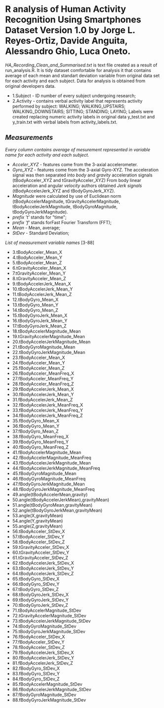 R analysis of Human Activity Recognition Using Smartphones Dataset Version 1.0 by Jorge L. Reyes-Ortiz, Davide Anguita, Alessandro Ghio, Luca Oneto.
==================================

*HA_Recording_Clean_and_Summarised.txt* is text file created as a result of run_analysis.R. It is tidy dataset comfortable for analysis it that contains average of each mean and standart deviation variable from original data set for each activity and each subject. Data for analysis is obtained from original developers data.

- 1.Subject - ID number of every subject undergoing research;
- 2.Activity - contains verbal activity label that represents activity performed by subject:
  WALKING;
  WALKING_UPSTAIRS;
  WALKING_DOWNSTAIRS;
  SITTING;
  STANDING;
  LAYING;
Labels were created replacing numeric activity labels in original data y_test.txt and y_train.txt with verbal labels from activity_labels.txt.

*Measurements*
----------------------------------------
*Every column contains average of mesurement represented in variable name for each activity and each subject.*

- *Acceler_XYZ* -  features come from the 3-axial accelerometer.
- *Gyro_XYZ* - features come from the 3-axial Gyro-XYZ.
The acceleration signal was then separated into *body* and *gravity* acceleration signals (tBodyAcceler_XYZ and tGravityAcceler_XYZ)
From body linear acceleration and angular *velocity* authors obtained *Jerk signals* (tBodyAccelerJerk_XYZ and tBodyGyroJerk_XYZ). 
- *Magnitude* were calculated by use of Euclidean norm (tBodyAccelerMagnitude, tGravityAccelerMagnitude, tBodyAccelerJerkMagnitude, tBodyGyroMagnitude, tBodyGyroJerkMagnitude).
- *prefix 't'* stands for "time";
- *prefix 'f'* stands forFast Fourier Transform (FFT); 
- *Mean* - Mean, average;
- *StDev* - Standard Deviation;
 
*List of measurement variable names* [3-88]       
- 3.tBodyAcceler_Mean_X
- 4.tBodyAcceler_Mean_Y                     
- 5.tBodyAcceler_Mean_Z
- 6.tGravityAcceler_Mean_X                
- 7.tGravityAcceler_Mean_Y
- 8.tGravityAcceler_Mean_Z                  
- 9.tBodyAccelerJerk_Mean_X
- 10.tBodyAccelerJerk_Mean_Y                 
- 11.tBodyAccelerJerk_Mean_Z                  
- 12.tBodyGyro_Mean_X                        
- 13.tBodyGyro_Mean_Y                         
- 14.tBodyGyro_Mean_Z                        
- 15.tBodyGyroJerk_Mean_X                     
- 16.tBodyGyroJerk_Mean_Y                    
- 17.tBodyGyroJerk_Mean_Z
- 18.tBodyAccelerMagnitude_Mean              
- 19.tGravityAccelerMagnitude_Mean
- 20.tBodyAccelerJerkMagnitude_Mean          
- 21.tBodyGyroMagnitude_Mean
- 22.tBodyGyroJerkMagnitude_Mean             
- 23.fBodyAcceler_Mean_X                      
- 24.fBodyAcceler_Mean_Y                     
- 25.fBodyAcceler_Mean_Z
- 26.fBodyAcceler_MeanFreq_X                 
- 27.fBodyAcceler_MeanFreq_Y
- 28.fBodyAcceler_MeanFreq_Z                 
- 29.fBodyAccelerJerk_Mean_X
- 30.fBodyAccelerJerk_Mean_Y                 
- 31.fBodyAccelerJerk_Mean_Z
- 32.fBodyAccelerJerk_MeanFreq_X             
- 33.fBodyAccelerJerk_MeanFreq_Y
- 34.fBodyAccelerJerk_MeanFreq_Z             
- 35.fBodyGyro_Mean_X                         
- 36.fBodyGyro_Mean_Y                        
- 37.fBodyGyro_Mean_Z                         
- 38.fBodyGyro_MeanFreq_X                    
- 39.fBodyGyro_MeanFreq_Y                     
- 40.fBodyGyro_MeanFreq_Z                    
- 41.fBodyAccelerMagnitude_Mean
- 42.fBodyAccelerMagnitude_MeanFreq          
- 43.fBodyAccelerJerkMagnitude_Mean
- 44.fBodyAccelerJerkMagnitude_MeanFreq      
- 45.fBodyGyroMagnitude_Mean
- 46.fBodyGyroMagnitude_MeanFreq             
- 47.fBodyGyroJerkMagnitude_Mean
- 48.fBodyGyroJerkMagnitude_MeanFreq         
- 49.angle(tBodyAccelerMean,gravity)
- 50.angle(tBodyAccelerJerkMean),gravityMean)
- 51.angle(tBodyGyroMean,gravityMean)
- 52.angle(tBodyGyroJerkMean,gravityMean)    
- 53.angle(X,gravityMean)                     
- 54.angle(Y,gravityMean)                    
- 55.angle(Z,gravityMean)                     
- 56.tBodyAcceler_StDev_X                    
- 57.tBodyAcceler_StDev_Y                     
- 58.tBodyAcceler_StDev_Z                    
- 59.tGravityAcceler_StDev_X
- 60.tGravityAcceler_StDev_Y                 
- 61.tGravityAcceler_StDev_Z
- 62.tBodyAccelerJerk_StDev_X                
- 63.tBodyAccelerJerk_StDev_Y
- 64.tBodyAccelerJerk_StDev_Z                
- 65.tBodyGyro_StDev_X                        
- 66.tBodyGyro_StDev_Y                       
- 67.tBodyGyro_StDev_Z                        
- 68.tBodyGyroJerk_StDev_X                   
- 69.tBodyGyroJerk_StDev_Y                    
- 70.tBodyGyroJerk_StDev_Z                   
- 71.tBodyAccelerMagnitude_StDev
- 72.tGravityAccelerMagnitude_StDev          
- 73.tBodyAccelerJerkMagnitude_StDev
- 74.tBodyGyroMagnitude_StDev                
- 75.tBodyGyroJerkMagnitude_StDev              
- 76.fBodyAcceler_StDev_X                    
- 77.fBodyAcceler_StDev_Y                     
- 78.fBodyAcceler_StDev_Z                    
- 79.fBodyAccelerJerk_StDev_X
- 80.fBodyAccelerJerk_StDev_Y                
- 81.fBodyAccelerJerk_StDev_Z                 
- 82.fBodyGyro_StDev_X                       
- 83.fBodyGyro_StDev_Y                        
- 84.fBodyGyro_StDev_Z                       
- 85.fBodyAccelerMagnitude_StDev
- 86.fBodyAccelerJerkMagnitude_StDev         
- 87.fBodyGyroMagnitude_StDev
- 88.fBodyGyroJerkMagnitude_StDev   